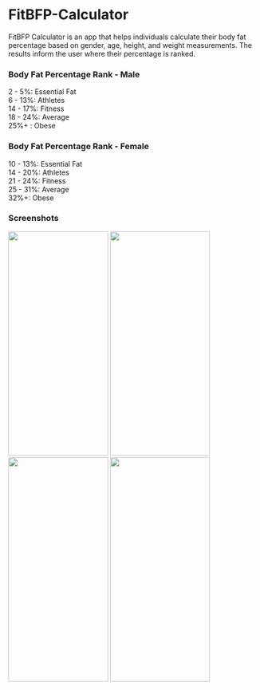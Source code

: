 # FitBFP-Calculator
FitBFP Calculator is an app that helps individuals calculate their body fat percentage based on gender, age, height, and weight measurements. The results inform the user where their percentage is ranked.


### Body Fat Percentage Rank - Male

2 - 5%: Essential Fat\
6 - 13%: Athletes\
14 - 17%: Fitness\
18 - 24%: Average\
25%+ : Obese

### Body Fat Percentage Rank - Female

10 - 13%: Essential Fat\
14 - 20%: Athletes\
21 - 24%: Fitness\
25 - 31%: Average\
32%+: Obese

### Screenshots
<img src="https://user-images.githubusercontent.com/46203817/97950016-1961c780-1d5b-11eb-9432-7fd8f3349ae4.png" width="200" height="450"/> <img src="https://user-images.githubusercontent.com/46203817/97950019-1f57a880-1d5b-11eb-9cb7-356a96d676f9.png" width="200" height="450"/> <img src="https://user-images.githubusercontent.com/46203817/97950022-21ba0280-1d5b-11eb-9cd9-27ed2ed225a5.png" width="200" height="450"/> <img src="https://user-images.githubusercontent.com/46203817/97950028-241c5c80-1d5b-11eb-9129-d9cc84d738ac.png" width="200" height="450"/>
